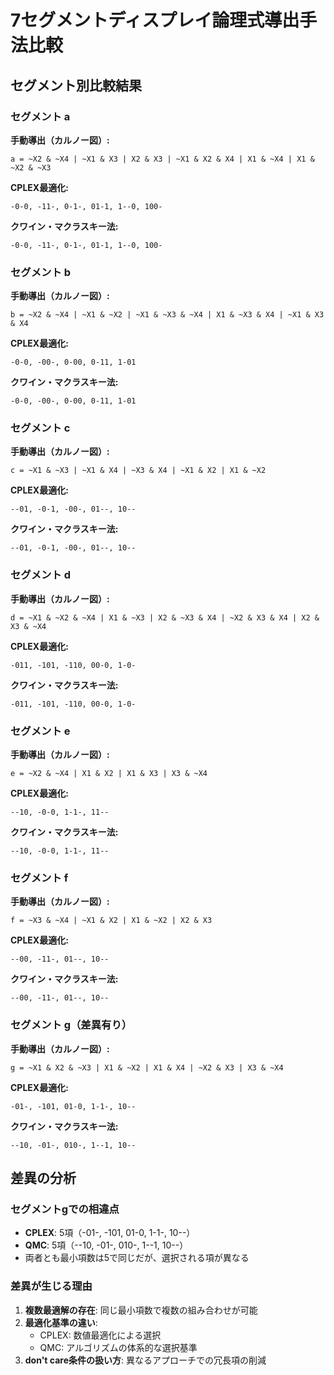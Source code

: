 # 7セグメントディスプレイ論理式導出手法比較

## セグメント別比較結果

### セグメント a
**手動導出（カルノー図）:**
```
a = ~X2 & ~X4 | ~X1 & X3 | X2 & X3 | ~X1 & X2 & X4 | X1 & ~X4 | X1 & ~X2 & ~X3
```

**CPLEX最適化:**
```
-0-0, -11-, 0-1-, 01-1, 1--0, 100-
```

**クワイン・マクラスキー法:**
```
-0-0, -11-, 0-1-, 01-1, 1--0, 100-
```

### セグメント b
**手動導出（カルノー図）:**
```
b = ~X2 & ~X4 | ~X1 & ~X2 | ~X1 & ~X3 & ~X4 | X1 & ~X3 & X4 | ~X1 & X3 & X4
```

**CPLEX最適化:**
```
-0-0, -00-, 0-00, 0-11, 1-01
```

**クワイン・マクラスキー法:**
```
-0-0, -00-, 0-00, 0-11, 1-01
```

### セグメント c
**手動導出（カルノー図）:**
```
c = ~X1 & ~X3 | ~X1 & X4 | ~X3 & X4 | ~X1 & X2 | X1 & ~X2
```

**CPLEX最適化:**
```
--01, -0-1, -00-, 01--, 10--
```

**クワイン・マクラスキー法:**
```
--01, -0-1, -00-, 01--, 10--
```

### セグメント d
**手動導出（カルノー図）:**
```
d = ~X1 & ~X2 & ~X4 | X1 & ~X3 | X2 & ~X3 & X4 | ~X2 & X3 & X4 | X2 & X3 & ~X4
```

**CPLEX最適化:**
```
-011, -101, -110, 00-0, 1-0-
```

**クワイン・マクラスキー法:**
```
-011, -101, -110, 00-0, 1-0-
```

### セグメント e
**手動導出（カルノー図）:**
```
e = ~X2 & ~X4 | X1 & X2 | X1 & X3 | X3 & ~X4
```

**CPLEX最適化:**
```
--10, -0-0, 1-1-, 11--
```

**クワイン・マクラスキー法:**
```
--10, -0-0, 1-1-, 11--
```

### セグメント f
**手動導出（カルノー図）:**
```
f = ~X3 & ~X4 | ~X1 & X2 | X1 & ~X2 | X2 & X3
```

**CPLEX最適化:**
```
--00, -11-, 01--, 10--
```

**クワイン・マクラスキー法:**
```
--00, -11-, 01--, 10--
```

### セグメント g（差異有り）
**手動導出（カルノー図）:**
```
g = ~X1 & X2 & ~X3 | X1 & ~X2 | X1 & X4 | ~X2 & X3 | X3 & ~X4
```

**CPLEX最適化:**
```
-01-, -101, 01-0, 1-1-, 10--
```

**クワイン・マクラスキー法:**
```
--10, -01-, 010-, 1--1, 10--
```

## 差異の分析

### セグメントgでの相違点
- **CPLEX**: 5項（-01-, -101, 01-0, 1-1-, 10--）
- **QMC**: 5項（--10, -01-, 010-, 1--1, 10--）
- 両者とも最小項数は5で同じだが、選択される項が異なる

### 差異が生じる理由
1. **複数最適解の存在**: 同じ最小項数で複数の組み合わせが可能
2. **最適化基準の違い**: 
   - CPLEX: 数値最適化による選択
   - QMC: アルゴリズムの体系的な選択基準
3. **don't care条件の扱い方**: 異なるアプローチでの冗長項の削減 